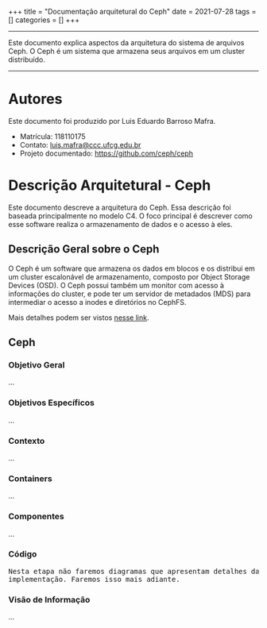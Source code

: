 +++
title = "Documentação arquitetural do Ceph"
date = 2021-07-28
tags = []
categories = []
+++

---

Este documento explica aspectos da arquitetura do sistema de arquivos Ceph. O Ceph é um sistema que armazena seus arquivos em um cluster distribuído.

---

# Autores

Este documento foi produzido por Luis Eduardo Barroso Mafra.

- Matrícula: 118110175
- Contato: luis.mafra@ccc.ufcg.edu.br
- Projeto documentado: https://github.com/ceph/ceph

# Descrição Arquitetural - Ceph

Este documento descreve a arquitetura do Ceph. Essa descrição foi baseada principalmente no modelo C4. O foco principal é descrever como esse software realiza o armazenamento de dados e o acesso à eles.

## Descrição Geral sobre o Ceph

O Ceph é um software que armazena os dados em blocos e os distribui em um cluster escalonável de armazenamento, composto por Object Storage Devices (OSD). O Ceph possui também um monitor com acesso à informações do cluster, e pode ter um servidor de metadados (MDS) para intermediar o acesso a inodes e diretórios no CephFS.

Mais detalhes podem ser vistos [nesse link](https://docs.ceph.com/en/latest/).

## Ceph

### Objetivo Geral
...

### Objetivos Específicos
...

### Contexto
...

### Containers
...

### Componentes
...

### Código
<pre>
Nesta etapa não faremos diagramas que apresentam detalhes da
implementação. Faremos isso mais adiante.
</pre>

### Visão de Informação
...